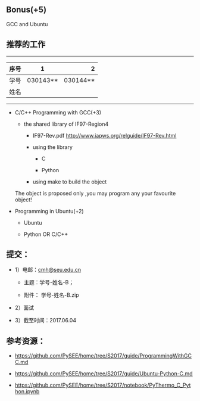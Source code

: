 
## Bonus(+5) 

  GCC and Ubuntu
  
## 推荐的工作 
-----
| 序号  |1          |    2 |
| ------|:--------:| -----------:|
| 学号  | 030143**  |  030144**   |
| 姓名  |           |             |
---------

* C/C++ Programming with GCC(+3) 
  
   *  the shared library of IF97-Region4

      * IF97-Rev.pdf http://www.iapws.org/relguide/IF97-Rev.html

      * using the library 

         * C  

         * Python 

       * using make to build the object    

     The object is proposed only ,you may program any your favourite  object!
 
* Programming in Ubuntu(+2)   
  
   * Ubuntu 

   * Python OR C/C++ 


## 提交：

* 1）电邮：cmh@seu.edu.cn

  * 主题：学号-姓名-B；
  
  * 附件： 学号-姓名-B.zip

* 2）面试

* 3）截至时间：2017.06.04

## 参考资源：

  * https://github.com/PySEE/home/tree/S2017/guide/ProgrammingWithGCC.md

  * https://github.com/PySEE/home/tree/S2017/guide/Ubuntu-Python-C.md

  * https://github.com/PySEE/home/tree/S2017/notebook/PyThermo_C_Python.ipynb



